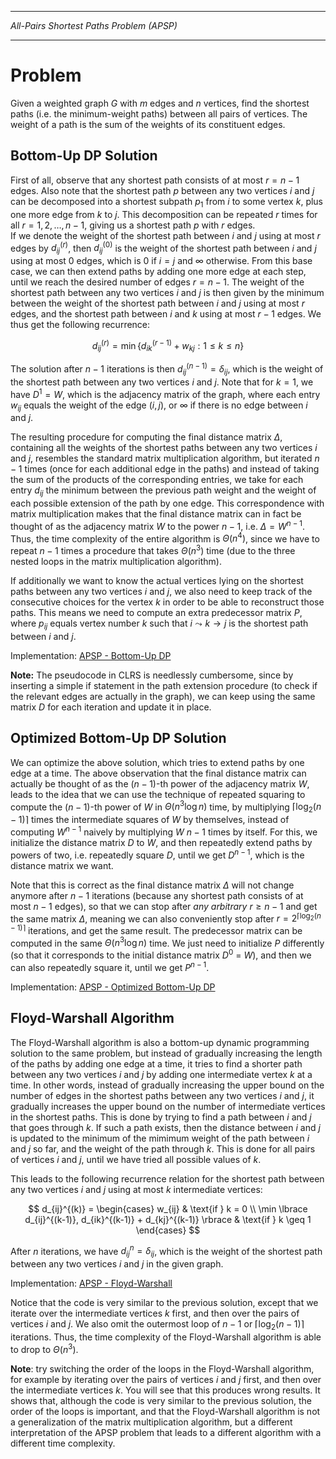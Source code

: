 _________________________________________
*All-Pairs Shortest Paths Problem (APSP)*
_________________________________________

# Problem

Given a weighted graph $G$ with $m$ edges and $n$ vertices, find the shortest paths (i.e. the minimum-weight paths) between all pairs of vertices. The weight of a path is the sum of the weights of its constituent edges.

## Bottom-Up DP Solution

First of all, observe that any shortest path consists of at most $r = n-1$ edges. Also note that the shortest path $p$ between any two vertices $i$ and $j$ can be decomposed into a shortest subpath $p_1$ from $i$ to some vertex $k$, plus one more edge from $k$ to $j$. This decomposition can be repeated $r$ times for all $r = 1, 2, \ldots, n-1$, giving us a shortest path $p$ with $r$ edges.  
If we denote the weight of the shortest path between $i$ and $j$ using at most $r$ edges by $d_{ij}^{(r)}$, then $d_{ij}^{(0)}$ is the weight of the shortest path between $i$ and $j$ using at most $0$ edges, which is $0$ if $i = j$ and $\infty$ otherwise. From this base case, we can then extend paths by adding one more edge at each step, until we reach the desired number of edges $r = n-1$. The weight of the shortest path between any two vertices $i$ and $j$ is then given by the minimum between the weight of the shortest path between $i$ and $j$ using at most $r$ edges, and the shortest path between $i$ and $k$ using at most $r-1$ edges. We thus get the following recurrence:

$$
d_{ij}^{(r)} = \min \lbrace d_{ik}^{(r-1)} + w_{kj} : 1 \leq k \leq n \rbrace
$$

The solution after $n-1$ iterations is then $d_{ij}^{(n-1)} = \delta_{ij}$, which is the weight of the shortest path between any two vertices $i$ and $j$. Note that for $k = 1$, we have $D^{1} = W$, which is the adjacency matrix of the graph, where each entry $w_{ij}$ equals the weight of the edge $(i, j)$, or $\infty$ if there is no edge between $i$ and $j$.

The resulting procedure for computing the final distance matrix $\Delta$, containing all the weights of the shortest paths between any two vertices $i$ and $j$, resembles the standard matrix multiplication algorithm, but iterated $n-1$ times (once for each additional edge in the paths) and instead of taking the sum of the products of the corresponding entries, we take for each entry $d_{ij}$ the minimum between the previous path weight and the weight of each possible extension of the path by one edge. This correspondence with matrix multiplication makes that the final distance matrix can in fact be thought of as the adjacency matrix $W$ to the power $n-1$, i.e. $\Delta = W^{n-1}$. Thus, the time complexity of the entire algorithm is $\Theta(n^4)$, since we have to repeat $n-1$ times a procedure that takes $\Theta(n^3)$ time (due to the three nested loops in the matrix multiplication algorithm).

If additionally we want to know the actual vertices lying on the shortest paths between any two vertices $i$ and $j$, we also need to keep track of the consecutive choices for the vertex $k$ in order to be able to reconstruct those paths. This means we need to compute an extra predecessor matrix $P$, where $p_{ij}$ equals vertex number $k$ such that $i \leadsto k \to j$ is the shortest path between $i$ and $j$.

Implementation: [APSP - Bottom-Up DP](https://github.com/pl3onasm/AADS/blob/main/algorithms/graphs/APSP-floyd/apsp-1.c)

**Note:** The pseudocode in CLRS is needlessly cumbersome, since by inserting a simple if statement in the path extension procedure (to check if the relevant edges are actually in the graph), we can keep using the same matrix $D$ for each iteration and update it in place.

## Optimized Bottom-Up DP Solution

We can optimize the above solution, which tries to extend paths by one edge at a time. The above observation that the final distance matrix can actually be thought of as the $(n-1)$-th power of the adjacency matrix $W$, leads to the idea that we can use the technique of repeated squaring to compute the $(n-1)$-th power of $W$ in $\Theta(n^3 \log n)$ time, by multiplying $\lceil \log_2 (n-1) \rceil$ times the intermediate squares of $W$ by themselves, instead of computing $W^{n-1}$ naively by multiplying $W$ $n-1$ times by itself. For this, we initialize the distance matrix $D$ to $W$, and then repeatedly extend paths by powers of two, i.e. repeatedly square $D$, until we get $D^{n-1}$, which is the distance matrix we want.  

Note that this is correct as the final distance matrix $\Delta$ will not change anymore after $n-1$ iterations (because any shortest path consists of at most $n-1$ edges), so that we can stop after *any arbitrary* $r \geq n-1$ and get the same matrix $\Delta$, meaning we can also conveniently stop after $r = 2^{\lceil \log_2 (n-1) \rceil}$ iterations, and get the same result. The predecessor matrix can be computed in the same $\Theta(n^3 \log n)$ time. We just need to initialize $P$ differently (so that it corresponds to the initial distance matrix $D^0$ = $W$), and then we can also repeatedly square it, until we get $P^{n-1}$.

Implementation: [APSP - Optimized Bottom-Up DP](https://github.com/pl3onasm/AADS/blob/main/algorithms/graphs/APSP-floyd/apsp-2.c)

## Floyd-Warshall Algorithm

The Floyd-Warshall algorithm is also a bottom-up dynamic programming solution to the same problem, but instead of gradually increasing the length of the paths by adding one edge at a time, it tries to find a shorter path between any two vertices $i$ and $j$ by adding one intermediate vertex $k$ at a time. In other words, instead of gradually increasing the upper bound on the number of edges in the shortest paths between any two vertices $i$ and $j$, it gradually increases the upper bound on the number of intermediate vertices in the shortest paths. This is done by trying to find a path between $i$ and $j$ that goes through $k$. If such a path exists, then the distance between $i$ and $j$ is updated to the minimum of the mimimum weight of the path between $i$ and $j$ so far, and the weight of the path through $k$. This is done for all pairs of vertices $i$ and $j$, until we have tried all possible values of $k$.

This leads to the following recurrence relation for the shortest path between any two vertices $i$ and $j$ using at most $k$ intermediate vertices:

$$
d_{ij}^{(k)} =  
\begin{cases}
w_{ij} & \text{if } k = 0 \\
\min \lbrace d_{ij}^{(k-1)}, d_{ik}^{(k-1)} + d_{kj}^{(k-1)} \rbrace  & \text{if } k \geq 1
\end{cases}
$$

After $n$ iterations, we have $d_{ij}^n = \delta_{ij}$, which is the weight of the shortest path between any two vertices $i$ and $j$ in the given graph.

Implementation: [APSP - Floyd-Warshall](https://github.com/pl3onasm/AADS/blob/main/algorithms/graphs/APSP-floyd/apsp-3.c)

Notice that the code is very similar to the previous solution, except that we iterate over the intermediate vertices $k$ first, and then over the pairs of vertices $i$ and $j$. We also omit the outermost loop of $n-1$ or $\lceil \log_2 (n-1) \rceil$ iterations. Thus, the time complexity of the Floyd-Warshall algorithm is able to drop to $\Theta(n^3)$.

**Note**: try switching the order of the loops in the Floyd-Warshall algorithm, for example by iterating over the pairs of vertices $i$ and $j$ first, and then over the intermediate vertices $k$. You will see that this produces wrong results. It shows that, although the code is very similar to the previous solution, the order of the loops is important, and that the Floyd-Warshall algorithm is not a generalization of the matrix multiplication algorithm, but a different interpretation of the APSP problem that leads to a different algorithm with a different time complexity.
